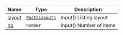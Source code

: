 <section id="main" data-note="AUTO-GENERATED CONTENT, DO NOT EDIT DIRECTLY!">

| Name                                                                                                     | Type                                                                                                                                  | Description             |
| -------------------------------------------------------------------------------------------------------- | ------------------------------------------------------------------------------------------------------------------------------------- | ----------------------- |
| [layout](https://nguix-starter.lamnhan.com/content/reference/classes/skeletonpostscomponent.html#layout) | <code><a href="https://nguix-starter.lamnhan.com/content/reference/globals.html#postslayouts" target="_blank">PostsLayouts</a></code> | Input() Listing layout  |
| [no](https://nguix-starter.lamnhan.com/content/reference/classes/skeletonpostscomponent.html#no)         | <code>number</code>                                                                                                                   | Input() Number of items |

</section>
